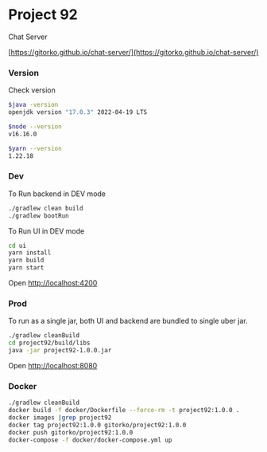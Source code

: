 # Project 92

Chat Server

[https://gitorko.github.io/chat-server/](https://gitorko.github.io/chat-server/)


### Version

Check version

```bash
$java -version
openjdk version "17.0.3" 2022-04-19 LTS

$node --version
v16.16.0

$yarn --version
1.22.18
```

### Dev

To Run backend in DEV mode

```bash
./gradlew clean build
./gradlew bootRun
```

To Run UI in DEV mode

```bash
cd ui
yarn install
yarn build
yarn start
```

Open [http://localhost:4200](http://localhost:4200)

### Prod

To run as a single jar, both UI and backend are bundled to single uber jar.

```bash
./gradlew cleanBuild
cd project92/build/libs
java -jar project92-1.0.0.jar
```

Open [http://localhost:8080](http://localhost:8080)

### Docker

```bash
./gradlew cleanBuild
docker build -f docker/Dockerfile --force-rm -t project92:1.0.0 .
docker images |grep project92
docker tag project92:1.0.0 gitorko/project92:1.0.0
docker push gitorko/project92:1.0.0
docker-compose -f docker/docker-compose.yml up 
```
